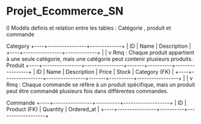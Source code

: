 ﻿# Projet_Ecommerce_SN

I) Modéls definis et relation entre les tables : 
Catégorie , produit et commande

Category
+----+----------------+-------------+
| ID | Name           | Description |
+----+----------------+-------------+
	      	|
         	|
         	v
Rmq : Chaque produit appartient à une seule catégorie, mais une catégorie peut contenir plusieurs produits.
Produit
+----+----------------+----------------+-------+----------+-----------------+
| ID | Name           | Description    | Price | Stock    | Category (FK)   |
+----+----------------+----------------+-------+----------+-----------------+
         |
         |
         v
Rmq : Chaque commande se réfère à un produit spécifique, mais un produit peut être commandé plusieurs fois dans différentes commandes.

Commande
+----+----------------+----------+-------------------+
| ID | Product (FK)   | Quantity | Ordered_at        |
+----+----------------+----------+-------------------+
